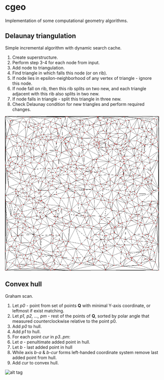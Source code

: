 # cgeo
Implementation of some computational geometry algorithms.

## Delaunay triangulation
Simple incremental algorithm with dynamic search cache.

1. Create superstructure.  
2. Perform step 3-4 for each node from input.  
3. Add node to triangulation.  
  1. Find triangle in which falls this node (or on rib).  
  2. If node lies in epsilon-neighborhood of any vertex of triangle - ignore this node.  
  3. If node fall on rib, then this rib splits on two new, and each triangle adjacent with this rib also splits in two new.
  4. If node falls in triangle - split this triangle in three new.  
4. Check Delaunay condition for new triangles and perform required changes.

![alt tag](https://raw.githubusercontent.com/iSvB/cgeo/master/Images/triangulation_1000.bmp)

## Convex hull
Graham scan.

1. Let *p0* - point from set of points **Q** with minimal Y-axis coordinate, or leftmost if exist matching.
2. Let *p1, p2, ..., pm* - rest of the points of **Q**, sorted by polar angle that measured counterclockwise relative to the point p0.
3. Add *p0* to hull.
4. Add *p1* to hull.
5. For each point *cur* in *p3..pm*:
  1. Let *a* - penultimate added point in hull.
  2. Let *b* - last added point in hull
  3. While axis *b-a* & *b-cur* forms left-handed coordinate system remove last added point from hull.
  4. Add *cur* to convex hull.

![alt tag](https://raw.githubusercontent.com/iSvB/cgeo/master/Images/hull_50.bmp)